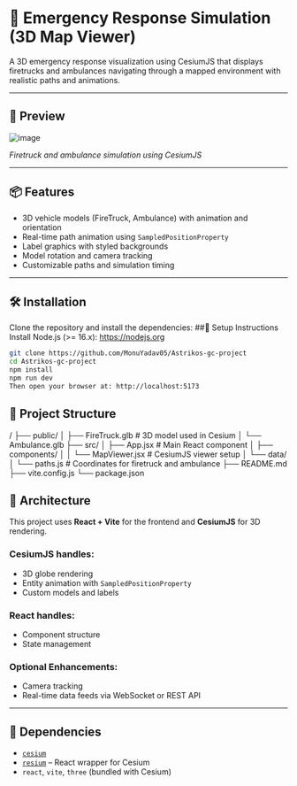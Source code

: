 # 🚒 Emergency Response Simulation (3D Map Viewer)

A 3D emergency response visualization using CesiumJS that displays firetrucks and ambulances navigating through a mapped environment with realistic paths and animations.

---

## 📸 Preview

![image](https://github.com/user-attachments/assets/85566c89-22fd-45fe-9f9b-c9506b37ce64)

*Firetruck and ambulance simulation using CesiumJS*

---

## 📦 Features

- 3D vehicle models (FireTruck, Ambulance) with animation and orientation
- Real-time path animation using `SampledPositionProperty`
- Label graphics with styled backgrounds
- Model rotation and camera tracking
- Customizable paths and simulation timing

---

## 🛠️ Installation

Clone the repository and install the dependencies:
##🔧 Setup Instructions
Install Node.js (>= 16.x): https://nodejs.org

```bash
git clone https://github.com/MonuYadav05/Astrikos-gc-project
cd Astrikos-gc-project
npm install
npm run dev
Then open your browser at: http://localhost:5173
```
## 📁 Project Structure

/ ├── public/ │ ├── FireTruck.glb # 3D model used in Cesium │ └── Ambulance.glb ├── src/ │ ├── App.jsx # Main React component │ ├── components/ │ │ └── MapViewer.jsx # CesiumJS viewer setup │ └── data/ │ └── paths.js # Coordinates for firetruck and ambulance ├── README.md ├── vite.config.js └── package.json


## 🧱 Architecture

This project uses **React + Vite** for the frontend and **CesiumJS** for 3D rendering.

### CesiumJS handles:

- 3D globe rendering
- Entity animation with `SampledPositionProperty`
- Custom models and labels

### React handles:

- Component structure
- State management

### Optional Enhancements:

- Camera tracking
- Real-time data feeds via WebSocket or REST API

---

## 🔗 Dependencies

- [`cesium`](https://www.npmjs.com/package/cesium)
- [`resium`](https://github.com/reearth/resium) – React wrapper for Cesium
- `react`, `vite`, `three` (bundled with Cesium)

